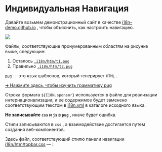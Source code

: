 # Индивидуальная Навигация

Давайте возьмем демонстрационный сайт в качестве [i18n-demo.github.io](//i18n-demo.github.io) , чтобы объяснить, как настроить навигацию.

![](https://p.3ti.site/1731036697.avif)

Файлы, соответствующие пронумерованным областям на рисунке выше, следующие:

1. Осталось [`.i18n/htm/t1.pug`](https://github.com/i18n-site/demo.i18n.site/blob/main/.i18n/htm/t1.pug)
2. Правильно [`.i18n/htm/t2.pug`](https://github.com/i18n-site/demo.i18n.site/blob/main/.i18n/htm/t2.pug)

[`pug`](https://pugjs.org) — это язык шаблонов, который генерирует `HTML` .

[➔ Нажмите здесь, чтобы изучить грамматику pug](https://pugjs.org)

Строка формата `${I18N.sponsor}` используется в файле для реализации интернационализации, и ее содержимое будет заменено соответствующим текстом в [i18n.yml](https://github.com/i18n-site/demo.i18n.site/blob/main/en/i18n.yml) в каталоге исходного языка.

**Не записывайте `css` и `js` в `pug`** , иначе будет ошибка.

Стили записываются в `css` , а взаимодействие достигается путем создания веб-компонентов.

Здесь файл, соответствующий стилю панели навигации [i18n/htm/topbar.css](https://github.com/i18n-site/demo.i18n.site/blob/main/.i18n/htm/topbar.css) — :